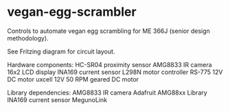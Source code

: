 # vegan-egg-scrambler
Controls to automate vegan egg scrambling for ME 366J (senior design methodology).

See Fritzing diagram for circuit layout.

Hardware components:
  HC-SR04 proximity sensor
  AMG8833 IR camera
  16x2 LCD display
  INA169 current sensor
  L298N motor controller
  RS-775 12V DC motor
  uxcell 12V 50 RPM geared DC motor

Library dependencies:
  AMG8833 IR camera
    Adafruit AMG88xx Library
  INA169 current sensor
    MegunoLink
